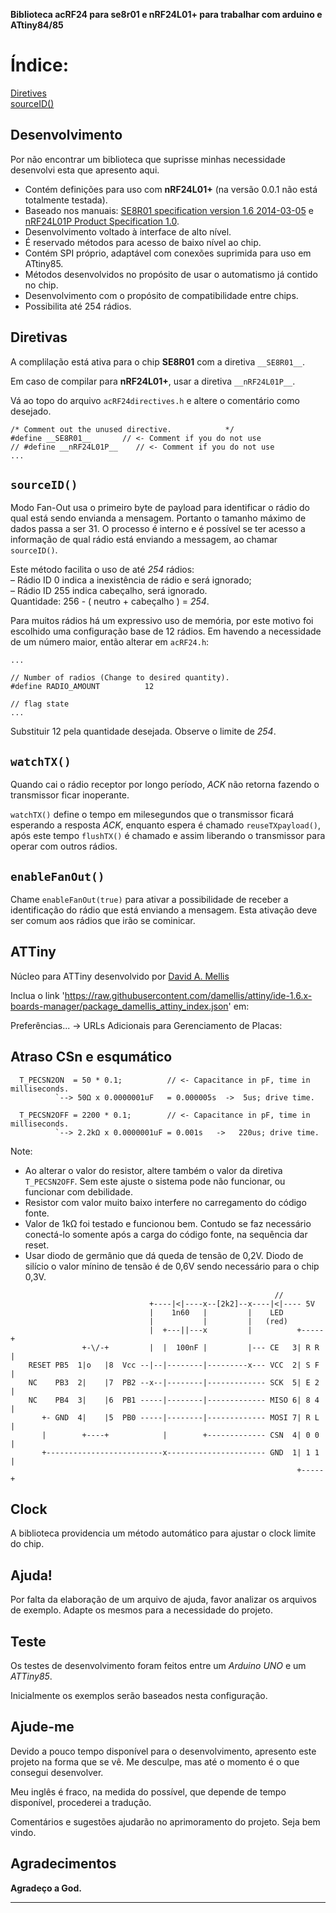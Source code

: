 
**Biblioteca acRF24 para se8r01 e nRF24L01+ para trabalhar com arduino e ATtiny84/85**

# Índice:
[Diretives](https://github.com/neimar2009/acRF24/blob/master/docs/README_pt-br.md#diretivas)    
[sourceID()](https://github.com/neimar2009/acRF24/blob/master/docs/README_pt-br.md#sourceid)    

Desenvolvimento
------------
Por não encontrar um biblioteca que suprisse minhas necessidade desenvolvi esta que apresento aqui.
* Contém definições para uso com **nRF24L01+** (na versão 0.0.1 não está totalmente testada).
* Baseado nos manuais:
[SE8R01 specification version 1.6 2014-03-05](http://community.atmel.com/sites/default/files/forum_attachments/SE8R01_DataSheet_v1%20-%20副本.pdf)
 e [nRF24L01P Product Specification 1.0](https://www.nordicsemi.com/eng/content/download/2726/34069/file/nRF24L01P_Product_Specification_1_0.pdf).
* Desenvolvimento voltado à interface de alto nível.
* É reservado métodos para acesso de baixo nível ao chip.
* Contém SPI próprio, adaptável com conexões suprimida para uso em ATtiny85.
* Métodos desenvolvidos no propósito de usar o automatismo já contido no chip.
* Desenvolvimento com o propósito de compatibilidade entre chips.
* Possibilita até 254 rádios.


Diretivas
------------
  A complilação está ativa para o chip **SE8R01** com a diretiva `__SE8R01__`.
  
  Em caso de compilar para **nRF24L01+**, usar a diretiva `__nRF24L01P__`.

  Vá ao topo do arquivo `acRF24directives.h` e altere o comentário como desejado.

```
/* Comment out the unused directive.            */
#define __SE8R01__       // <- Comment if you do not use
// #define __nRF24L01P__    // <- Comment if you do not use
...
```


`sourceID()`
------------
  Modo Fan-Out usa o primeiro byte de payload para identificar o rádio do qual
  está sendo envianda a mensagem. Portanto o tamanho máximo de dados passa a
  ser 31. O processo é interno e é possível se ter acesso a informação de qual
  rádio está enviando a messagem, ao chamar `sourceID()`.
  
  Este método facilita o uso de até *254* rádios:    
  – Rádio ID 0 indica a inexistência de rádio e será ignorado;    
  – Rádio ID 255 indica cabeçalho, será ignorado.    
  Quantidade: 256 - ( neutro + cabeçalho ) = *254*.
  
  Para muitos rádios há um expressivo uso de memória, por este motivo foi escolhido uma
  configuração base de 12 rádios. Em havendo a necessidade de um número maior,
  então alterar em `acRF24.h`:

```
...

// Number of radios (Change to desired quantity).
#define RADIO_AMOUNT          12

// flag state
...
```

  Substituir 12 pela quantidade desejada. Observe o limite de *254*.


`watchTX()`
------------
  Quando cai o rádio receptor por longo período, *ACK* não retorna fazendo o
  transmissor ficar inoperante.

  `watchTX()` define o tempo em milesegundos que o transmissor ficará esperando
  a resposta *ACK*, enquanto espera é chamado `reuseTXpayload()`, após este
  tempo `flushTX()` é chamado e assim liberando o transmissor para operar com
  outros rádios.


`enableFanOut()`
------------
  Chame `enableFanOut(true)` para ativar a possibilidade de receber a
  identificação do rádio que está enviando a mensagem. Esta ativação deve ser
  comum aos rádios que irão se cominicar.


ATTiny
------------
  Núcleo para ATTiny desenvolvido por [David A. Mellis](https://github.com/damellis/attiny)

  Inclua o link 'https://raw.githubusercontent.com/damellis/attiny/ide-1.6.x-boards-manager/package_damellis_attiny_index.json' em: 

  Preferências... -> URLs Adicionais para Gerenciamento de Placas: 


Atraso CSn e esqumático
------------
```
  T_PECSN2ON  = 50 * 0.1;          // <- Capacitance in pF, time in milliseconds.
          `--> 50Ω x 0.0000001uF   = 0.000005s  ->  5us; drive time.

  T_PECSN2OFF = 2200 * 0.1;        // <- Capacitance in pF, time in milliseconds.
          `--> 2.2kΩ x 0.0000001uF = 0.001s   ->   220us; drive time.
```
  Note: 
  * Ao alterar o valor do resistor, altere também o valor da diretiva `T_PECSN2OFF`.
    Sem este ajuste o sistema pode não funcionar, ou funcionar com debilidade.
  * Resistor com valor muito baixo interfere no carregamento do código fonte.
  * Valor de 1kΩ foi testado e funcionou bem. Contudo se faz necessário
    conectá-lo somente após a carga do código fonte, na sequência dar reset.
  * Usar diodo de germânio que dá queda de tensão de 0,2V. Diodo de silício
    o valor mínino de tensão é de 0,6V sendo necessário para o chip 0,3V.
```
                                                           //
                               +----|<|----x--[2k2]--x----|<|---- 5V 
                               |    1n60   |         |    LED
                               |           |         |   (red)
                               |  +---||---x         |          +-----+
                +-\/-+         |  |  100nF |         |--- CE   3| R R |
    RESET PB5  1|o   |8  Vcc --|--|--------|---------x--- VCC  2| S F |
    NC    PB3  2|    |7  PB2 --x--|--------|------------- SCK  5| E 2 |
    NC    PB4  3|    |6  PB1 -----|--------|------------- MISO 6| 8 4 |
       +- GND  4|    |5  PB0 -----|--------|------------- MOSI 7| R L |
       |        +----+            |        +------------- CSN  4| 0 0 |
       +--------------------------x---------------------- GND  1| 1 1 |
                                                                +-----+
```


Clock
------------
  A biblioteca providencia um método automático para ajustar o clock limite do chip.


Ajuda!
------------
  Por falta da elaboração de um arquivo de ajuda, favor analizar os arquivos de
  exemplo. Adapte os mesmos para a necessidade do projeto.


Teste
------------
  Os testes de desenvolvimento foram feitos entre um *Arduino UNO* e um *ATTiny85*.
  
  Inicialmente os exemplos serão baseados nesta configuração.


Ajude-me
------------
  Devido a pouco tempo disponível para o desenvolvimento, apresento este projeto
  na forma que se vê. Me desculpe, mas até o momento é o que consegui desenvolver.
  
  Meu inglês é fraco, na medida do possível, que depende de tempo disponível,
  procederei a tradução.
  
  Comentários e sugestões ajudarão no aprimoramento do projeto. Seja bem vindo.


Agradecimentos
------------
  **Agradeço a God.**
  
------------

